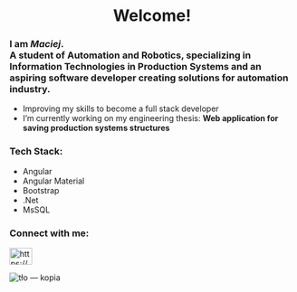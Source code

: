 <h1 align="center">Welcome!</h1>

<h3 align="left">I am <em>Maciej</em>.<br>A student of Automation and Robotics, specializing in Information Technologies in Production Systems and an aspiring software developer creating solutions for automation industry. </h3>

- Improving my skills to become a full stack developer
- I’m currently working on my engineering thesis: **Web application for saving production systems structures**

<h3>Tech Stack:</h3>

- Angular
- Angular Material
- Bootstrap
- .Net
- MsSQL

<h3 align="left">Connect with me:</h3>
<p align="left">
<a href="https://www.linkedin.com/in/maciej-pliszek-b35a18256/" target="blank"><img align="center" src="https://raw.githubusercontent.com/rahuldkjain/github-profile-readme-generator/master/src/images/icons/Social/linked-in-alt.svg" alt="https://www.linkedin.com/in/maciej-pliszek-b35a18256/" height="30" width="40" /></a>
</p>




![tło — kopia](https://user-images.githubusercontent.com/89110683/234914396-d54adb00-af43-4d68-bd1d-e8644638d64d.jpg)
